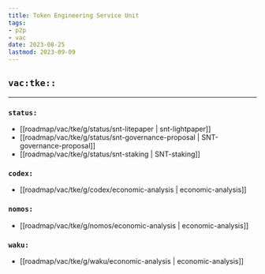 ```yaml
---
title: Token Engineering Service Unit
tags:
- p2p
- vac
date: 2023-08-25
lastmod: 2023-09-09
---
```


## `vac:tke::`
---


### `status:`
* [[roadmap/vac/tke/g/status/snt-litepaper | snt-lightpaper]]
* [[roadmap/vac/tke/g/status/snt-governance-proposal | SNT-governance-proposal]]
* [[roadmap/vac/tke/g/status/snt-staking | SNT-staking]]

### `codex:`
* [[roadmap/vac/tke/g/codex/economic-analysis | economic-analysis]]

### `nomos:`
* [[roadmap/vac/tke/g/nomos/economic-analysis | economic-analysis]]

### `waku:`
* [[roadmap/vac/tke/g/waku/economic-analysis | economic-analysis]]
